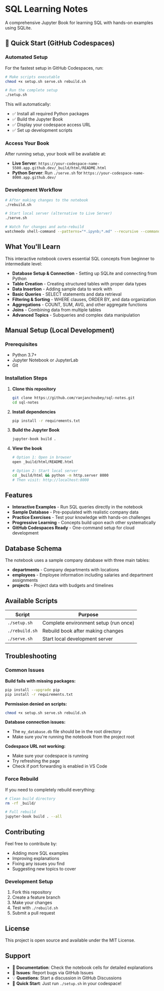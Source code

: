 # SQL Learning Notes

A comprehensive Jupyter Book for learning SQL with hands-on examples using SQLite.

## 🚀 Quick Start (GitHub Codespaces)

### Automated Setup
For the fastest setup in GitHub Codespaces, run:

```bash
# Make scripts executable
chmod +x setup.sh serve.sh rebuild.sh

# Run the complete setup
./setup.sh
```

This will automatically:
- ✅ Install all required Python packages
- ✅ Build the Jupyter Book
- ✅ Display your codespace access URL
- ✅ Set up development scripts

### Access Your Book
After running setup, your book will be available at:
- **Live Server**: `https://your-codespace-name-5500.app.github.dev/_build/html/README.html`
- **Python Server**: Run `./serve.sh` for `https://your-codespace-name-8000.app.github.dev/`

### Development Workflow
```bash
# After making changes to the notebook
./rebuild.sh

# Start local server (alternative to Live Server)
./serve.sh

# Watch for changes and auto-rebuild
watchmedo shell-command --patterns="*.ipynb;*.md" --recursive --command='./rebuild.sh' .
```

## What You'll Learn

This interactive notebook covers essential SQL concepts from beginner to intermediate level:

- **Database Setup & Connection** - Setting up SQLite and connecting from Python
- **Table Creation** - Creating structured tables with proper data types
- **Data Insertion** - Adding sample data to work with
- **Basic Queries** - SELECT statements and data retrieval
- **Filtering & Sorting** - WHERE clauses, ORDER BY, and data organization
- **Aggregations** - COUNT, SUM, AVG, and other aggregate functions
- **Joins** - Combining data from multiple tables
- **Advanced Topics** - Subqueries and complex data manipulation

## Manual Setup (Local Development)

### Prerequisites
- Python 3.7+
- Jupyter Notebook or JupyterLab
- Git

### Installation Steps
1. **Clone this repository**
   ```bash
   git clone https://github.com/ranjanchoubey/sql-notes.git
   cd sql-notes
   ```

2. **Install dependencies**
   ```bash
   pip install -r requirements.txt
   ```

3. **Build the Jupyter Book**
   ```bash
   jupyter-book build .
   ```

4. **View the book**
   ```bash
   # Option 1: Open in browser
   open _build/html/README.html
   
   # Option 2: Start local server
   cd _build/html && python -m http.server 8000
   # Then visit: http://localhost:8000
   ```


## Features

- **Interactive Examples** - Run SQL queries directly in the notebook
- **Sample Database** - Pre-populated with realistic company data
- **Practice Exercises** - Test your knowledge with hands-on challenges
- **Progressive Learning** - Concepts build upon each other systematically
- **GitHub Codespaces Ready** - One-command setup for cloud development

## Database Schema

The notebook uses a sample company database with three main tables:
- **departments** - Company departments with locations
- **employees** - Employee information including salaries and department assignments  
- **projects** - Project data with budgets and timelines

## Available Scripts

| Script | Purpose |
|--------|---------|
| `./setup.sh` | Complete environment setup (run once) |
| `./rebuild.sh` | Rebuild book after making changes |
| `./serve.sh` | Start local development server |

## Troubleshooting

### Common Issues

**Build fails with missing packages:**
```bash
pip install --upgrade pip
pip install -r requirements.txt
```

**Permission denied on scripts:**
```bash
chmod +x setup.sh serve.sh rebuild.sh
```

**Database connection issues:**
- The `my_database.db` file should be in the root directory
- Make sure you're running the notebook from the project root

**Codespace URL not working:**
- Make sure your codespace is running
- Try refreshing the page
- Check if port forwarding is enabled in VS Code

### Force Rebuild
If you need to completely rebuild everything:
```bash
# Clean build directory
rm -rf _build/

# Full rebuild
jupyter-book build . --all
```

## Contributing

Feel free to contribute by:
- Adding more SQL examples
- Improving explanations
- Fixing any issues you find
- Suggesting new topics to cover

### Development Setup
1. Fork this repository
2. Create a feature branch
3. Make your changes
4. Test with `./rebuild.sh`
5. Submit a pull request

## License

This project is open source and available under the MIT License.

## Support

- 📖 **Documentation**: Check the notebook cells for detailed explanations
- 🐛 **Issues**: Report bugs via GitHub Issues
- 💡 **Questions**: Start a discussion in GitHub Discussions
- 🚀 **Quick Start**: Just run `./setup.sh` in your codespace!